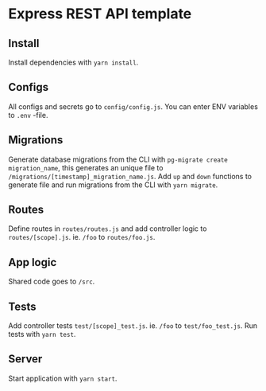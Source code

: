 # Express REST API template

## Install

Install dependencies with `yarn install`.

## Configs

All configs and secrets go to `config/config.js`. You can enter ENV variables to `.env` -file.

## Migrations

Generate database migrations from the CLI with `pg-migrate create migration_name`, this generates an unique file to `/migrations/[timestamp]_migration_name.js`. Add `up` and `down` functions to generate file and run migrations from the CLI with `yarn migrate`.

## Routes

Define routes in `routes/routes.js` and add controller logic to `routes/[scope].js`. ie. `/foo` to `routes/foo.js`.

## App logic

Shared code goes to `/src`.

## Tests

Add controller tests `test/[scope]_test.js`. ie. `/foo` to `test/foo_test.js`. Run tests with `yarn test`.

## Server

Start application with `yarn start`.
